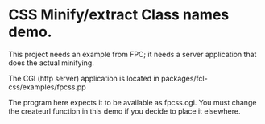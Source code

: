 # CSS Minify/extract Class names demo.

This project needs an example from FPC; it needs a server application that
does the actual minifying.

The CGI (http server) application is located in packages/fcl-css/examples/fpcss.pp

The program here expects it to be available as fpcss.cgi.
You must change the createurl function in this demo if you decide to place
it elsewhere.
